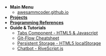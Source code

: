 * **Main Menu**
  * [awesammcoder.github.io](/)
* [**Projects**](projects/)
* [**Programming References**](tutorials/programming-references.md)
* **Guide & Tutorials**
  * [Tabs Component - HTML5 & Javascript](tutorials/html5-tabs-component.md)
  * [Git-Flow Cheatsheet](tutorials/git-flow.md)
  * [Persistent Storage - HTML5 localStorage](tutorials/persistent-storage-using-html5-localstorage.md)
  * [Chatbot - RiveScript.js](tutorials/chatbot-using-rivescript-js.md)